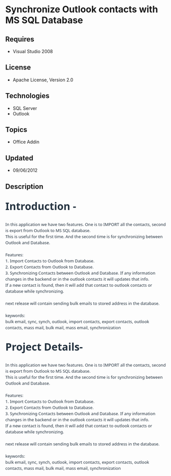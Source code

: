 # Synchronize Outlook contacts with MS SQL Database
## Requires
- Visual Studio 2008
## License
- Apache License, Version 2.0
## Technologies
- SQL Server
- Outlook
## Topics
- Office Addin
## Updated
- 09/06/2012
## Description

<h1><span style="font-size:xx-large"><strong><em><span style="color:#253340; text-transform:none; line-height:19.01px; text-indent:0px; letter-spacing:normal; font-family:&quot;Segoe UI&quot;,Tahoma,Arial,Helvetica,sans-serif; font-style:normal; font-variant:normal; word-spacing:0px; float:none; display:inline!important; white-space:normal; orphans:2; widows:2">Introduction
 - </span></em></strong></span></h1>
<h1><em><span style="font:13px/19.01px &quot;Segoe UI&quot;,Tahoma,Arial,Helvetica,sans-serif; color:#253340; text-transform:none; text-indent:0px; letter-spacing:normal; word-spacing:0px; float:none; display:inline!important; white-space:normal; orphans:2; widows:2">In
 this application we have two features. One is to IMPORT all the contacts, second is export from Outlook to MS SQL database.<span class="Apple-converted-space">&nbsp;</span></span><br style="font:13px/19.01px &quot;Segoe UI&quot;,Tahoma,Arial,Helvetica,sans-serif; color:#253340; text-transform:none; text-indent:0px; letter-spacing:normal; word-spacing:0px; white-space:normal; orphans:2; widows:2">
<span style="font:13px/19.01px &quot;Segoe UI&quot;,Tahoma,Arial,Helvetica,sans-serif; color:#253340; text-transform:none; text-indent:0px; letter-spacing:normal; word-spacing:0px; float:none; display:inline!important; white-space:normal; orphans:2; widows:2">This is
 useful for the first time. And the second time is for synchronizing between Outlook and Database.</span><br style="font:13px/19.01px &quot;Segoe UI&quot;,Tahoma,Arial,Helvetica,sans-serif; color:#253340; text-transform:none; text-indent:0px; letter-spacing:normal; word-spacing:0px; white-space:normal; orphans:2; widows:2">
<br style="font:13px/19.01px &quot;Segoe UI&quot;,Tahoma,Arial,Helvetica,sans-serif; color:#253340; text-transform:none; text-indent:0px; letter-spacing:normal; word-spacing:0px; white-space:normal; orphans:2; widows:2">
<span style="font:13px/19.01px &quot;Segoe UI&quot;,Tahoma,Arial,Helvetica,sans-serif; color:#253340; text-transform:none; text-indent:0px; letter-spacing:normal; word-spacing:0px; float:none; display:inline!important; white-space:normal; orphans:2; widows:2">Features:</span><br style="font:13px/19.01px &quot;Segoe UI&quot;,Tahoma,Arial,Helvetica,sans-serif; color:#253340; text-transform:none; text-indent:0px; letter-spacing:normal; word-spacing:0px; white-space:normal; orphans:2; widows:2">
<span style="font:13px/19.01px &quot;Segoe UI&quot;,Tahoma,Arial,Helvetica,sans-serif; color:#253340; text-transform:none; text-indent:0px; letter-spacing:normal; word-spacing:0px; float:none; display:inline!important; white-space:normal; orphans:2; widows:2">1. Import
 Contacts to Outlook from Database.</span><br style="font:13px/19.01px &quot;Segoe UI&quot;,Tahoma,Arial,Helvetica,sans-serif; color:#253340; text-transform:none; text-indent:0px; letter-spacing:normal; word-spacing:0px; white-space:normal; orphans:2; widows:2">
<span style="font:13px/19.01px &quot;Segoe UI&quot;,Tahoma,Arial,Helvetica,sans-serif; color:#253340; text-transform:none; text-indent:0px; letter-spacing:normal; word-spacing:0px; float:none; display:inline!important; white-space:normal; orphans:2; widows:2">2. Export
 Contacts from Outlook to Database.</span><br style="font:13px/19.01px &quot;Segoe UI&quot;,Tahoma,Arial,Helvetica,sans-serif; color:#253340; text-transform:none; text-indent:0px; letter-spacing:normal; word-spacing:0px; white-space:normal; orphans:2; widows:2">
<span style="font:13px/19.01px &quot;Segoe UI&quot;,Tahoma,Arial,Helvetica,sans-serif; color:#253340; text-transform:none; text-indent:0px; letter-spacing:normal; word-spacing:0px; float:none; display:inline!important; white-space:normal; orphans:2; widows:2">3. Synchronizing
 Contacts between Outlook and Database. If any information changes in the backend or in the outlook contacts it will updates that info.<span class="Apple-converted-space">&nbsp;</span></span><br style="font:13px/19.01px &quot;Segoe UI&quot;,Tahoma,Arial,Helvetica,sans-serif; color:#253340; text-transform:none; text-indent:0px; letter-spacing:normal; word-spacing:0px; white-space:normal; orphans:2; widows:2">
<span style="font:13px/19.01px &quot;Segoe UI&quot;,Tahoma,Arial,Helvetica,sans-serif; color:#253340; text-transform:none; text-indent:0px; letter-spacing:normal; word-spacing:0px; float:none; display:inline!important; white-space:normal; orphans:2; widows:2">If a new
 contact is found, then it will add that contact to outlook contacts or database while synchronizing.</span><br style="font:13px/19.01px &quot;Segoe UI&quot;,Tahoma,Arial,Helvetica,sans-serif; color:#253340; text-transform:none; text-indent:0px; letter-spacing:normal; word-spacing:0px; white-space:normal; orphans:2; widows:2">
<br style="font:13px/19.01px &quot;Segoe UI&quot;,Tahoma,Arial,Helvetica,sans-serif; color:#253340; text-transform:none; text-indent:0px; letter-spacing:normal; word-spacing:0px; white-space:normal; orphans:2; widows:2">
<span style="font:13px/19.01px &quot;Segoe UI&quot;,Tahoma,Arial,Helvetica,sans-serif; color:#253340; text-transform:none; text-indent:0px; letter-spacing:normal; word-spacing:0px; float:none; display:inline!important; white-space:normal; orphans:2; widows:2">next release
 will contain sending bulk emails to stored address in the database.</span><br style="font:13px/19.01px &quot;Segoe UI&quot;,Tahoma,Arial,Helvetica,sans-serif; color:#253340; text-transform:none; text-indent:0px; letter-spacing:normal; word-spacing:0px; white-space:normal; orphans:2; widows:2">
<br style="font:13px/19.01px &quot;Segoe UI&quot;,Tahoma,Arial,Helvetica,sans-serif; color:#253340; text-transform:none; text-indent:0px; letter-spacing:normal; word-spacing:0px; white-space:normal; orphans:2; widows:2">
<span style="font:13px/19.01px &quot;Segoe UI&quot;,Tahoma,Arial,Helvetica,sans-serif; color:#253340; text-transform:none; text-indent:0px; letter-spacing:normal; word-spacing:0px; float:none; display:inline!important; white-space:normal; orphans:2; widows:2">keywords:</span><br style="font:13px/19.01px &quot;Segoe UI&quot;,Tahoma,Arial,Helvetica,sans-serif; color:#253340; text-transform:none; text-indent:0px; letter-spacing:normal; word-spacing:0px; white-space:normal; orphans:2; widows:2">
<span style="font:13px/19.01px &quot;Segoe UI&quot;,Tahoma,Arial,Helvetica,sans-serif; color:#253340; text-transform:none; text-indent:0px; letter-spacing:normal; word-spacing:0px; float:none; display:inline!important; white-space:normal; orphans:2; widows:2">bulk email,
 sync, synch, outlook, import contacts, export contacts, outlook contacts, mass mail, bulk mail, mass email, synchronization</span></em></h1>
<h1><span style="font-size:xx-large"><strong><em><span style="color:#253340; text-transform:none; line-height:19.01px; text-indent:0px; letter-spacing:normal; font-family:&quot;Segoe UI&quot;,Tahoma,Arial,Helvetica,sans-serif; font-style:normal; font-variant:normal; word-spacing:0px; float:none; display:inline!important; white-space:normal; orphans:2; widows:2">Project
 Details- </span></em></strong></span></h1>
<h1><em><span style="font:13px/19.01px &quot;Segoe UI&quot;,Tahoma,Arial,Helvetica,sans-serif; color:#253340; text-transform:none; text-indent:0px; letter-spacing:normal; word-spacing:0px; float:none; display:inline!important; white-space:normal; orphans:2; widows:2">In
 this application we have two features. One is to IMPORT all the contacts, second is export from Outlook to MS SQL database.<span class="Apple-converted-space">
</span></span><br style="font:13px/19.01px &quot;Segoe UI&quot;,Tahoma,Arial,Helvetica,sans-serif; color:#253340; text-transform:none; text-indent:0px; letter-spacing:normal; word-spacing:0px; white-space:normal; orphans:2; widows:2">
<span style="font:13px/19.01px &quot;Segoe UI&quot;,Tahoma,Arial,Helvetica,sans-serif; color:#253340; text-transform:none; text-indent:0px; letter-spacing:normal; word-spacing:0px; float:none; display:inline!important; white-space:normal; orphans:2; widows:2">This is
 useful for the first time. And the second time is for synchronizing between Outlook and Database.</span><br style="font:13px/19.01px &quot;Segoe UI&quot;,Tahoma,Arial,Helvetica,sans-serif; color:#253340; text-transform:none; text-indent:0px; letter-spacing:normal; word-spacing:0px; white-space:normal; orphans:2; widows:2">
<br style="font:13px/19.01px &quot;Segoe UI&quot;,Tahoma,Arial,Helvetica,sans-serif; color:#253340; text-transform:none; text-indent:0px; letter-spacing:normal; word-spacing:0px; white-space:normal; orphans:2; widows:2">
<span style="font:13px/19.01px &quot;Segoe UI&quot;,Tahoma,Arial,Helvetica,sans-serif; color:#253340; text-transform:none; text-indent:0px; letter-spacing:normal; word-spacing:0px; float:none; display:inline!important; white-space:normal; orphans:2; widows:2">Features:</span><br style="font:13px/19.01px &quot;Segoe UI&quot;,Tahoma,Arial,Helvetica,sans-serif; color:#253340; text-transform:none; text-indent:0px; letter-spacing:normal; word-spacing:0px; white-space:normal; orphans:2; widows:2">
<span style="font:13px/19.01px &quot;Segoe UI&quot;,Tahoma,Arial,Helvetica,sans-serif; color:#253340; text-transform:none; text-indent:0px; letter-spacing:normal; word-spacing:0px; float:none; display:inline!important; white-space:normal; orphans:2; widows:2">1. Import
 Contacts to Outlook from Database.</span><br style="font:13px/19.01px &quot;Segoe UI&quot;,Tahoma,Arial,Helvetica,sans-serif; color:#253340; text-transform:none; text-indent:0px; letter-spacing:normal; word-spacing:0px; white-space:normal; orphans:2; widows:2">
<span style="font:13px/19.01px &quot;Segoe UI&quot;,Tahoma,Arial,Helvetica,sans-serif; color:#253340; text-transform:none; text-indent:0px; letter-spacing:normal; word-spacing:0px; float:none; display:inline!important; white-space:normal; orphans:2; widows:2">2. Export
 Contacts from Outlook to Database.</span><br style="font:13px/19.01px &quot;Segoe UI&quot;,Tahoma,Arial,Helvetica,sans-serif; color:#253340; text-transform:none; text-indent:0px; letter-spacing:normal; word-spacing:0px; white-space:normal; orphans:2; widows:2">
<span style="font:13px/19.01px &quot;Segoe UI&quot;,Tahoma,Arial,Helvetica,sans-serif; color:#253340; text-transform:none; text-indent:0px; letter-spacing:normal; word-spacing:0px; float:none; display:inline!important; white-space:normal; orphans:2; widows:2">3. Synchronizing
 Contacts between Outlook and Database. If any information changes in the backend or in the outlook contacts it will updates that info.<span class="Apple-converted-space">
</span></span><br style="font:13px/19.01px &quot;Segoe UI&quot;,Tahoma,Arial,Helvetica,sans-serif; color:#253340; text-transform:none; text-indent:0px; letter-spacing:normal; word-spacing:0px; white-space:normal; orphans:2; widows:2">
<span style="font:13px/19.01px &quot;Segoe UI&quot;,Tahoma,Arial,Helvetica,sans-serif; color:#253340; text-transform:none; text-indent:0px; letter-spacing:normal; word-spacing:0px; float:none; display:inline!important; white-space:normal; orphans:2; widows:2">If a new
 contact is found, then it will add that contact to outlook contacts or database while synchronizing.</span><br style="font:13px/19.01px &quot;Segoe UI&quot;,Tahoma,Arial,Helvetica,sans-serif; color:#253340; text-transform:none; text-indent:0px; letter-spacing:normal; word-spacing:0px; white-space:normal; orphans:2; widows:2">
<br style="font:13px/19.01px &quot;Segoe UI&quot;,Tahoma,Arial,Helvetica,sans-serif; color:#253340; text-transform:none; text-indent:0px; letter-spacing:normal; word-spacing:0px; white-space:normal; orphans:2; widows:2">
<span style="font:13px/19.01px &quot;Segoe UI&quot;,Tahoma,Arial,Helvetica,sans-serif; color:#253340; text-transform:none; text-indent:0px; letter-spacing:normal; word-spacing:0px; float:none; display:inline!important; white-space:normal; orphans:2; widows:2">next release
 will contain sending bulk emails to stored address in the database.</span><br style="font:13px/19.01px &quot;Segoe UI&quot;,Tahoma,Arial,Helvetica,sans-serif; color:#253340; text-transform:none; text-indent:0px; letter-spacing:normal; word-spacing:0px; white-space:normal; orphans:2; widows:2">
<br style="font:13px/19.01px &quot;Segoe UI&quot;,Tahoma,Arial,Helvetica,sans-serif; color:#253340; text-transform:none; text-indent:0px; letter-spacing:normal; word-spacing:0px; white-space:normal; orphans:2; widows:2">
<span style="font:13px/19.01px &quot;Segoe UI&quot;,Tahoma,Arial,Helvetica,sans-serif; color:#253340; text-transform:none; text-indent:0px; letter-spacing:normal; word-spacing:0px; float:none; display:inline!important; white-space:normal; orphans:2; widows:2">keywords:</span><br style="font:13px/19.01px &quot;Segoe UI&quot;,Tahoma,Arial,Helvetica,sans-serif; color:#253340; text-transform:none; text-indent:0px; letter-spacing:normal; word-spacing:0px; white-space:normal; orphans:2; widows:2">
<span style="font:13px/19.01px &quot;Segoe UI&quot;,Tahoma,Arial,Helvetica,sans-serif; color:#253340; text-transform:none; text-indent:0px; letter-spacing:normal; word-spacing:0px; float:none; display:inline!important; white-space:normal; orphans:2; widows:2">bulk email,
 sync, synch, outlook, import contacts, export contacts, outlook contacts, mass mail, bulk mail, mass email, synchronization</span></em></h1>
